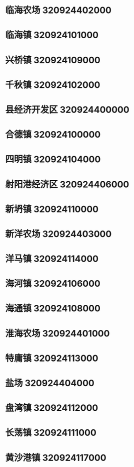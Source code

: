 # 临海农场 320924402000
# 临海镇 320924101000
# 兴桥镇 320924109000
# 千秋镇 320924102000
# 县经济开发区 320924400000
# 合德镇 320924100000
# 四明镇 320924104000
# 射阳港经济区 320924406000
# 新坍镇 320924110000
# 新洋农场 320924403000
# 洋马镇 320924114000
# 海河镇 320924106000
# 海通镇 320924108000
# 淮海农场 320924401000
# 特庸镇 320924113000
# 盐场 320924404000
# 盘湾镇 320924112000
# 长荡镇 320924111000
# 黄沙港镇 320924117000
